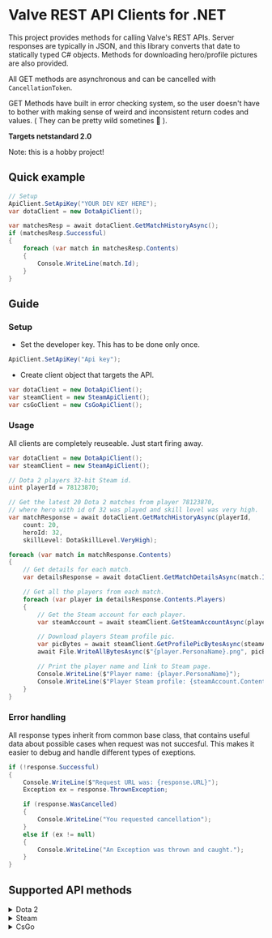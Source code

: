 # Valve REST API Clients for .NET
This project provides methods for calling Valve's REST APIs.
Server responses are typically in JSON, and this library converts that date to statically typed C# objects.
Methods for downloading hero/profile pictures are also provided.

All GET methods are asynchronous and can be cancelled with `CancellationToken`.

GET Methods have built in error checking system, so the user doesn't have to bother with making sense of weird and inconsistent return codes and values. ( They can be pretty wild sometines :slightly_smiling_face: ). 

**Targets netstandard 2.0**

Note: this is a hobby project!
## Quick example
```c#
// Setup
ApiClient.SetApiKey("YOUR DEV KEY HERE");
var dotaClient = new DotaApiClient();

var matchesResp = await dotaClient.GetMatchHistoryAsync();
if (matchesResp.Successful)
{
    foreach (var match in matchesResp.Contents)
    {
        Console.WriteLine(match.Id);
    }
}
```
## Guide

### Setup
* Set the developer key. This has to be done only once.
```c#
ApiClient.SetApiKey("Api key");
```
* Create client object that targets the API.
```c#
var dotaClient = new DotaApiClient();
var steamClient = new SteamApiClient();
var csGoClient = new CsGoApiClient();
```

### Usage
All clients are completely reuseable. Just start firing away.

```c#
var dotaClient = new DotaApiClient();
var steamClient = new SteamApiClient();

// Dota 2 players 32-bit Steam id.
uint playerId = 78123870;

// Get the latest 20 Dota 2 matches from player 78123870,
// where hero with id of 32 was played and skill level was very high.
var matchResponse = await dotaClient.GetMatchHistoryAsync(playerId,
    count: 20,
    heroId: 32,
    skillLevel: DotaSkillLevel.VeryHigh);

foreach (var match in matchResponse.Contents)
{
    // Get details for each match.
    var detailsResponse = await dotaClient.GetMatchDetailsAsync(match.Id);

    // Get all the players from each match.
    foreach (var player in detailsResponse.Contents.Players)
    {
        // Get the Steam account for each player.
        var steamAccount = await steamClient.GetSteamAccountAsync(player.Id64);

        // Download players Steam profile pic.
        var picBytes = await steamClient.GetProfilePicBytesAsync(steamAccount.Contents.AvatarMediumURL);
        await File.WriteAllBytesAsync($"{player.PersonaName}.png", picBytes.Contents);

        // Print the player name and link to Steam page.
        Console.WriteLine($"Player name: {player.PersonaName}");
        Console.WriteLine($"Player Steam profile: {steamAccount.Contents.ProfileURL}");
    }
}
```


### Error handling

All response types inherit from common base class, that contains useful data
about possible cases when request was not succesful. This makes it easier to debug and
handle different types of exeptions.

```c#
if (!response.Successful)
{
    Console.WriteLine($"Request URL was: {response.URL}");
    Exception ex = response.ThrownException;

    if (response.WasCancelled)
    {
        Console.WriteLine("You requested cancellation");
    }
    else if (ex != null)
    {
        Console.WriteLine("An Exception was thrown and caught.");
    }
}
```


## Supported API methods


<details>
<summary>Dota 2</summary>
<br>
IDOTA2Fantasy_205790
<pre>GET GetFantasyPlayerStats/v1         IMPLEMENTED ✔️
GET GetPlayerOfficialInfo/v1         IMPLEMENTED ✔️
GET GetProPlayerList/v1              IMPLEMENTED ✔️</pre>
IDOTA2MatchStats_570
<pre>GET GetRealtimeStats/v1              IMPLEMENTED ✔️</pre>
IDOTA2Match_205790
<pre>GET GetLeagueListing/v1              IMPLEMENTED ✔️</pre>
IDOTA2Match_570
<pre>GET GetLiveLeagueGames/v1            IMPLEMENTED ✔️
GET GetMatchDetails/v1               IMPLEMENTED ✔️
GET GetMatchHistory/v1               IMPLEMENTED ✔️
GET GetMatchHistoryBySequenceNum/v1  IMPLEMENTED ✔️
GET GetTeamInfoByTeamID/v1           IMPLEMENTED ✔️
GET GetTopLiveEventGame/v1           IMPLEMENTED ✔️
GET GetTopLiveGame/v1                IMPLEMENTED ✔️
GET GetTopWeekendTourneyGames/v1     IMPLEMENTED ✔️ 
GET GetTournamentPlayerStats/v2      IMPLEMENTED ✔️</pre>
IDOTA2StreamSystem_205790
<pre>GET GetBroadcasterInfo/v1            IMPLEMENTED ✔️</pre>
IDOTA2StreamSystem_570
<pre>GET GetBroadcasterInfo/v1            IMPLEMENTED ✔️</pre>
IDOTA2Ticket_570
<pre>GET ClaimBadgeReward/v1              IMPLEMENTED ❌
GET GetSteamIDForBadgeID/v1          IMPLEMENTED ❌
GET SteamAccountValidForBadgeType/v1 IMPLEMENTED ❌</pre>
IEconDOTA2_205790
<pre>GET GetItemIconPath/v1               IMPLEMENTED ✔️</pre>
IEconDOTA2_570
<pre>GET GetEventStatsForAccount/v1       IMPLEMENTED ✔️
GET GetGameItems/v1                  IMPLEMENTED ✔️
GET GetHeroes/v1                     IMPLEMENTED ✔️
GET GetItemCreators/v1               IMPLEMENTED ✔️
GET GetRarities/v1                   IMPLEMENTED ✔️
GET GetTournamentPrizePool/v1        IMPLEMENTED ✔️</pre>
IEconItems_570
<pre>GET GetEquippedPlayerItems/v1        IMPLEMENTED ✔️
GET GetPlayerItems/v1                IMPLEMENTED ✔️
GET GetSchemaURL/v1                  IMPLEMENTED ✔️
GET GetStoreMetaData/v1              IMPLEMENTED ✔️</pre>
</details>

<details>
<summary>Steam</summary>
<br>
ISteamWebAPIUtil
<pre>GetServerInfo/v1                     IMPLEMENTED ✔️
GetSupportedAPIList/v1               IMPLEMENTED ✔️</pre>
ISteamUser
<pre>GetFriendList/v1                     IMPLEMENTED ✔️
GetPlayerSummaries/v2                IMPLEMENTED ✔️
GetPlayerBans/v1                     IMPLEMENTED ✔️</pre>
ISteamUser
<pre>GetNewsForApp/v2                     IMPLEMENTED ✔️</pre>
IStoreService
<pre>GetAppList/v1                        IMPLEMENTED ✔️</pre>
</details>


<details>
<summary>CsGo</summary>
<br>
ICSGOServers_730
<pre>GetGameServersStatus/v1              IMPLEMENTED ✔️</pre>
</details>
